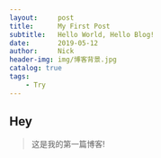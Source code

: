 ```yaml
---
layout:     post
title:      My First Post
subtitle:   Hello World, Hello Blog!
date:       2019-05-12
author:     Nick
header-img: img/博客背景.jpg
catalog: true
tags:
    - Try
---
```


## Hey
>这是我的第一篇博客!

